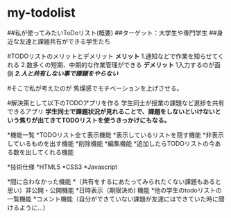 # my-todolist

##私が使ってみたいToDoリスト(概要)
##ターゲット：大学生や専門学生
##身近な友達と課題共有ができる学生たち

#TODOリストのメリットとデメリット
**メリット**
1.通知などで作業を知らせてくれる
2.数多くの短期、中期的な作業管理ができる
**デメリット**
1入力するのが面倒
***2.人と共有しない事で課題をやらない***

#そこで私が考えたのが
焦燥感でモチベーションを上げさせる。

#解決策として以下のTODOアプリを作る
学生同士が授業の課題など進捗を共有できるアプリ
**学生同士で課題状況が見れることで、課題をしないといけないという焦りが出てきてTODOリストを使うきっかけにもなる。**


*機能一覧
  *TODOリスト全て表示機能
  *表示しているリストを隠す機能
  *非表示しているものを出す機能
  *削除機能
  *編集機能
  *追加したらTODOリストの今ある数を出してくれる機能
  
*技術仕様
  *HTML5
  *CSS3
  *Javascript
  
*間に合わなかった機能
  *（共有をするにあたってみられたくない課題もあると思い）非公開・公開機能
  *日時表示（期限決め) 機能
  *他の学生のtodoリストの一覧機能
  *コメント機能（自分ができていない課題が友達にはできていた時に聞けるように...）







